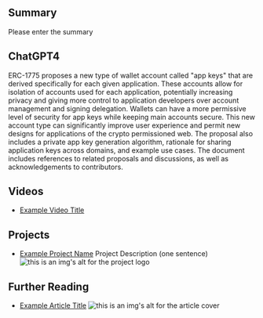 ## Summary

Please enter the summary

## ChatGPT4

ERC-1775 proposes a new type of wallet account called "app keys" that are derived specifically for each given application. These accounts allow for isolation of accounts used for each application, potentially increasing privacy and giving more control to application developers over account management and signing delegation. Wallets can have a more permissive level of security for app keys while keeping main accounts secure. This new account type can significantly improve user experience and permit new designs for applications of the crypto permissioned web. The proposal also includes a private app key generation algorithm, rationale for sharing application keys across domains, and example use cases. The document includes references to related proposals and discussions, as well as acknowledgements to contributors.

## Videos

- [Example Video Title](https://www.youtube.com/watch?v=TDGq4aeevgY)

## Projects

- [Example Project Name](https://xxxx.xxx/xxxxx) Project Description (one sentence) ![this is an img's alt for the project logo](https://xxxx.xxx/project-logo.xxx)

## Further Reading

- [Example Article Title](https://xxxx.xxx/xxxxx) ![this is an img's alt for the article cover](https://xxxx.xxx/article-cover.xxx)
